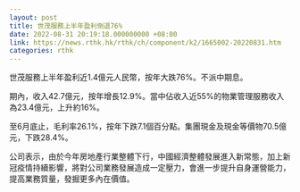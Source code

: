```yaml
---
layout: post
title: 世茂服務上半年盈利倒退76%
date: 2022-08-31 20:19:18.000000000 +08:00
link: https://news.rthk.hk/rthk/ch/component/k2/1665002-20220831.htm
categories: rthk
---
```


世茂服務上半年盈利近1.4億元人民幣，按年大跌76%。不派中期息。

期內，收入42.7億元，按年增長12.9%。當中佔收入近55%的物業管理服務收入為23.4億元，上升約16%。

至6月底止，毛利率26.1%，按年下跌7.1個百分點。集團現金及現金等價物70.5億元，下跌28.4%。

公司表示，由於今年房地產行業整體下行，中國經濟整體發展進入新常態，加上新冠疫情持續影響，將對公司業務發展造成一定壓力，會進一步提升自身運營能力，提高業務質量，發掘更多內在價值。
